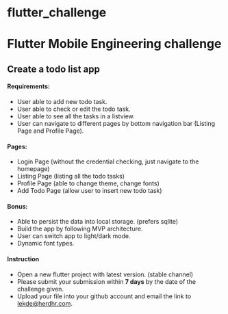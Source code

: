 # flutter_challenge

# Flutter Mobile Engineering challenge

## Create a todo list app

#### Requirements:
- User able to add new todo task.
- User able to check or edit the todo task.
- User able to see all the tasks in a listview.
- User can navigate to different pages by bottom navigation bar (Listing Page and Profile Page).

#### Pages:
- Login Page (without the credential checking, just navigate to the homepage)
- Listing Page (listing all the todo tasks)
- Profile Page (able to change theme, change fonts)
- Add Todo Page (allow user to insert new todo task)

#### Bonus:
- Able to persist the data into local storage. (prefers sqlite)
- Build the app by following MVP architecture.
- User can switch app to light/dark mode.
- Dynamic font types.

#### Instruction
- Open a new flutter project with latest version. (stable channel)
- Please submit your submission within <b>7 days</b> by the date of the challenge given.
- Upload your file into your github account and email the link to lekde@herdhr.com.
